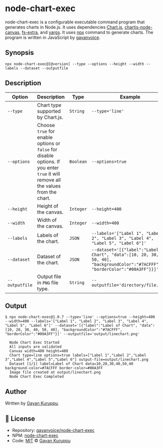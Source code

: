 # node-chart-exec
node-chart-exec is a configurable executable command program that generates charts in Node.js.
It uses dependencies [Chart.js](https://www.chartjs.org/), [chartjs-node-canvas](https://www.npmjs.com/package/chartjs-node-canvas), [fs-extra](https://www.npmjs.com/package/fs-extra), and [yargs](https://www.npmjs.com/package/fs-extra). It uses [npx](https://nodejs.dev/learn/the-npx-nodejs-package-runner) command to generate charts. The program is written in JavaScript by [gayanvoice](https://github.com/gayanvoice).
## Synopsis
`npx node-chart-exec@[@version] --type --options --height --width --labels --dataset --outputfile`
## Description
| Option | Description | Type | Example | Required |
| ------ | ----------- | ---- | ------- | -------- |
| `--type` | Chart type supported by Chart.js. | `String` | `--type='line'` | `true` |
| `--options` | Choose `true` for enable options or `false` for disable options. If you enter `true` it will remove all the values from the chart. | `Boolean` | `--options=true` | `true` |
| `--height` | Height of the canvas.| `Integer` | `--height=400` | `true` |
| `--width` | Width of the canvas. | `Integer` | `--width=400` | `true` |
| `--labels` | Labels of the chart. |`JSON` | `--labels='["Label 1", "Label 2", "Label 3", "Label 4", "Label 5", "Label 6"]'` | `true` |
| `--dataset` | Dataset of the chart. |`JSON` | `--dataset='[{"label":"Label of Chart", "data":[10, 20, 30, 40, 50, 40], "backgroundColor":"#7ACFFF", "borderColor":"#00A3FF"}}]'` | `true` |
| `--outputfile` | Output file in `PNG` file type. |`String` | `--outputfile='directory/file.png'` | `true` |
## Output
```shell
$ npx node-chart-exec@1.0.7 --type='line' --options=true --height=400 --width=400 --labels='["Label 1", "Label 2", "Label 3", "Label 4", "Label 5", "Label 6"]' --dataset='[{"label":"Label of Chart", "data":[10, 20, 30, 40, 50, 40], "backgroundColor":"#7ACFFF", "borderColor":"#00A3FF"}]' --outputfile='output/linechart.png'

  Node Chart Exec Started
  All inputs are validated
  Canvas width=400 height=400
  Chart type=line options=true labels=["Label 1","Label 2","Label 3","Label 4","Label 5","Label 6"] output-file=output/linechart.png
  Dataset [1/1] label=Label of Chart data=10,20,30,40,50,40 background-color=#7ACFFF border-color=#00A3FF
  Image file created at output/linechart.png
  Node Chart Exec Completed
```
## Author
Written by [Gayan Kuruppu](https://github.com/gayanvoice).

## 📄 License

- Repository: [gayanvoice/node-chart-exec](https://github.com/gayanvoice/node-chart-exec)
- NPM: [node-chart-exec](https://www.npmjs.com/package/node-chart-exec)
- Code: [MIT](./LICENSE) © [Gayan Kuruppu](https://github.com/gayanvoice)